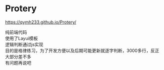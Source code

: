 # Protery
https://qymh233.github.io/Protery/



纯前端代码  
使用了Layui模板  
逻辑判断通过js实现  
目的是格律练习，为了开发方便以及后期可能更新就逐字判断，3000多行，反正大部分差不多  
有问题再说吧  
